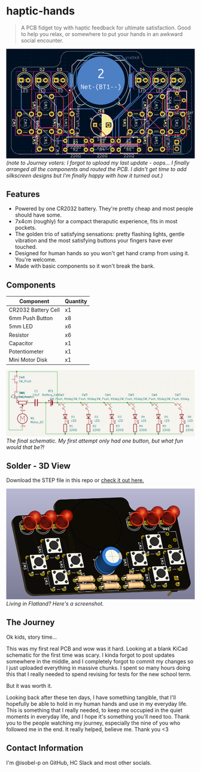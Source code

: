 # haptic-hands
> A PCB fidget toy with haptic feedback for ultimate satisfaction. Good to help you relax, or somewhere to put your hands in an awkward social encounter.

![Final schematic of the PCB.](image.png)
*(note to Journey voters: I forgot to upload my last update - oops... I finally arranged all the components and routed the PCB. I didn't get time to add silkscreen designs but I'm finally happy with how it turned out.)*

## Features
- Powered by one CR2032 battery. They're pretty cheap and most people should have some.
- 7x4cm (roughly) for a compact theraputic experience, fits in most pockets.
- The golden trio of satisfying sensations: pretty flashing lights, gentle vibration and the most satisfying buttons your fingers have ever touched.
- Designed for human hands so you won't get hand cramp from using it. You're welcome.
- Made with basic components so it won't break the bank.

## Components
|Component|Quantity|
|---------|--------|
|CR2032 Battery Cell|x1|
|6mm Push Button|x8|
|5mm LED|x6|
|Resistor|x6|
|Capacitor|x1|
|Potentiometer|x1|
|Mini Motor Disk|x1|

![The final schematic](image-1.png)
*The final schematic. My first attempt only had one button, but what fun would that be?!*

## Solder - 3D View
Download the STEP file in this repo or [check it out here.](https://autode.sk/4cU02na)

![alt text](image-2.png)
*Living in Flatland? Here's a screenshot.*

## The Journey
Ok kids, story time...

This was my first real PCB and wow was it hard. Looking at a blank KiCad schematic for the first time was scary. I kinda forgot to post updates somewhere in the middle, and I completely forgot to commit my changes so I just uploaded everything in massive chunks. I spent so many hours doing this that I really needed to spend revising for tests for the new school term.

But it was worth it.

Looking back after these ten days, I have something tangible, that I'll hopefully be able to hold in my human hands and use in my everyday life. This is something that I really needed, to keep me occupied in the quiet moments in everyday life, and I hope it's something you'll need too. Thank you to the people watching my journey, especially the nine of you who followed me in the end. It really helped, believe me. Thank you <3

## Contact Information
I'm @isobel-p on GitHub, HC Slack and most other socials.